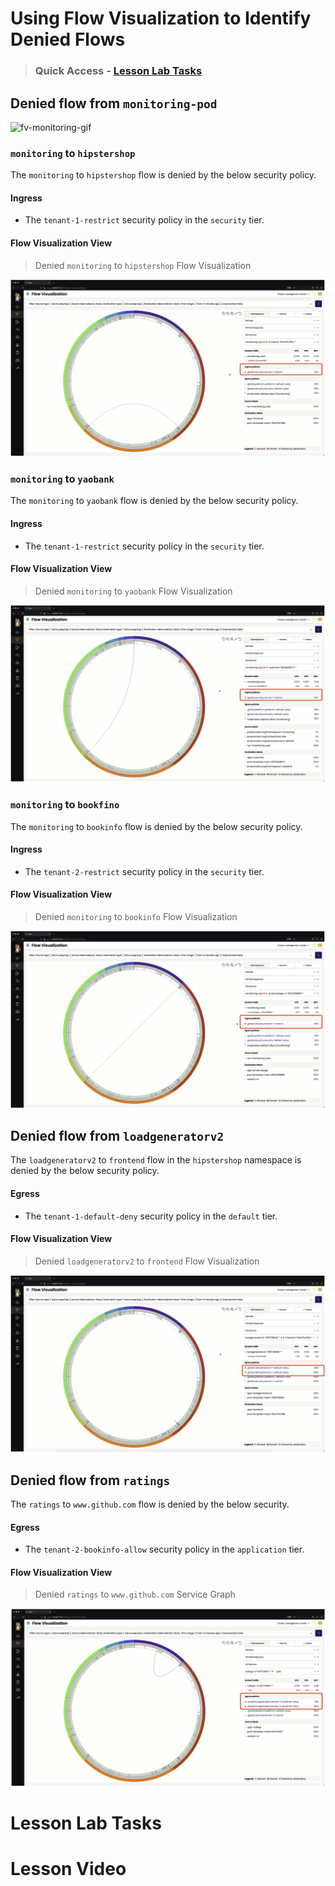 # Using Flow Visualization to Identify Denied Flows

> ### Quick Access - [Lesson Lab Tasks](#Lesson-Lab-Tasks) 

## Denied flow from `monitoring-pod`

![fv-monitoring-gif](images/fv-monitoring.gif)

### `monitoring` to `hipstershop`

The `monitoring` to `hipstershop` flow is denied by the below security policy.

#### Ingress

- The `tenant-1-restrict` security policy in the `security` tier.

#### Flow Visualization View

> Denied `monitoring` to `hipstershop` Flow Visualization

![fv-monitoring-frontend-deny.png](images/fv-monitoring-frontend-deny.png)

### `monitoring` to `yaobank`

The `monitoring` to `yaobank` flow is denied by the below security policy.

#### Ingress


- The `tenant-1-restrict` security policy in the `security` tier.

#### Flow Visualization View

> Denied `monitoring` to `yaobank` Flow Visualization

![fv-monitoring-customer-deny.png](images/fv-monitoring-customer-deny.png)

### `monitoring` to `bookfino`

The `monitoring` to `bookinfo` flow is denied by the below security policy.

#### Ingress

- The `tenant-2-restrict` security policy in the `security` tier.

#### Flow Visualization View

> Denied `monitoring` to `bookinfo` Flow Visualization

![fv-monitoring-productpage-deny.png](images/fv-monitoring-productpage-deny.png)

## Denied flow from `loadgeneratorv2`

The `loadgeneratorv2` to `frontend` flow in the `hipstershop` namespace is denied by the below security policy.

#### Egress

- The `tenant-1-default-deny` security policy in the `default` tier. 

#### Flow Visualization View

> Denied `loadgeneratorv2` to `frontend` Flow Visualization

![fv-loadgenerator-deny.png](images/fv-loadgeneratorv2-deny.png)

## Denied flow from `ratings`

The `ratings` to `www.github.com` flow is denied by the below security.

#### Egress

- The `tenant-2-bookinfo-allow` security policy in the `application` tier. 

#### Flow Visualization View

> Denied `ratings`  to `www.github.com` Service Graph

![fv-ratings-deny.png](images/fv-ratings-pub-deny.png)

# Lesson Lab Tasks

# Lesson Video

